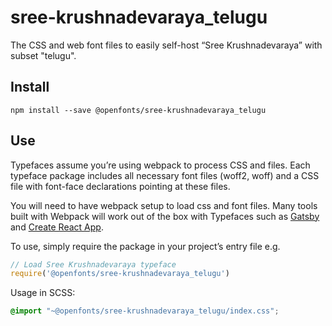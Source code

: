 
# sree-krushnadevaraya_telugu

The CSS and web font files to easily self-host “Sree Krushnadevaraya” with subset "telugu".

## Install

`npm install --save @openfonts/sree-krushnadevaraya_telugu`

## Use

Typefaces assume you’re using webpack to process CSS and files. Each typeface
package includes all necessary font files (woff2, woff) and a CSS file with
font-face declarations pointing at these files.

You will need to have webpack setup to load css and font files. Many tools built
with Webpack will work out of the box with Typefaces such as [Gatsby](https://github.com/gatsbyjs/gatsby)
and [Create React App](https://github.com/facebookincubator/create-react-app).

To use, simply require the package in your project’s entry file e.g.

```javascript
// Load Sree Krushnadevaraya typeface
require('@openfonts/sree-krushnadevaraya_telugu')
```

Usage in SCSS:
```scss
@import "~@openfonts/sree-krushnadevaraya_telugu/index.css";
```
